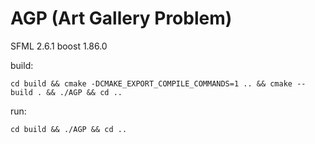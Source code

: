 # AGP (Art Gallery Problem)

SFML 2.6.1
boost 1.86.0

build:
```
cd build && cmake -DCMAKE_EXPORT_COMPILE_COMMANDS=1 .. && cmake --build . && ./AGP && cd ..
```

run:
```
cd build && ./AGP && cd ..
```
